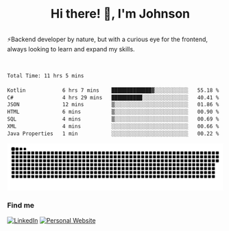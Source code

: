 <div id="user-content-toc">
  <ul align="center">
    <summary><h1 style="display: inline-block">Hi there! 👋, I'm Johnson</h1></summary>
  </ul>
</div>

⚡Backend developer by nature, but with a curious eye for the frontend, always looking to learn and expand my skills.

<br>


<!--START_SECTION:waka-->

```txt
Total Time: 11 hrs 5 mins

Kotlin            6 hrs 7 mins    █████████████▓░░░░░░░░░░░   55.18 %
C#                4 hrs 29 mins   ██████████░░░░░░░░░░░░░░░   40.41 %
JSON              12 mins         ▒░░░░░░░░░░░░░░░░░░░░░░░░   01.86 %
HTML              6 mins          ▒░░░░░░░░░░░░░░░░░░░░░░░░   00.90 %
SQL               4 mins          ▒░░░░░░░░░░░░░░░░░░░░░░░░   00.69 %
XML               4 mins          ░░░░░░░░░░░░░░░░░░░░░░░░░   00.66 %
Java Properties   1 min           ░░░░░░░░░░░░░░░░░░░░░░░░░   00.22 %
```

<!--END_SECTION:waka-->

<picture>
  <source  srcset="https://github.com/joshwambere/joshwambere/blob/output/github-contribution-grid-snake-dark.svg?palette=github-dark">
  <source  srcset="https://github.com/joshwambere/joshwambere/blob/output/github-contribution-grid-snake.svg">
  <img alt="github contribution grid snake animation" src="https://github.com/joshwambere/joshwambere/blob/output/github-contribution-grid-snake.svg">
</picture>

### Find me
<a href="https://www.linkedin.com/in/dusabe-johnson" target="_blank"><img src="https://img.shields.io/badge/LinkedIn-%230077B5.svg?&style=flat&logo=linkedin&logoColor=white" alt="LinkedIn"></a>
‎‎ [![Personal Website](https://img.shields.io/badge/visit-Johnsonis.me-blue)](https://johnsonis.me/)
